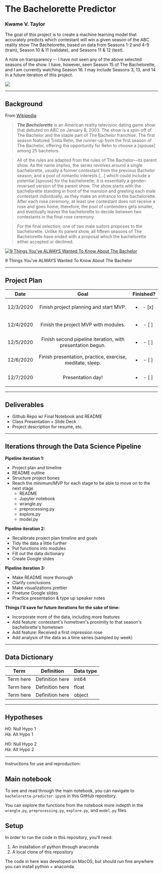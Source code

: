 # The Bachelorette Predictor
### Kwame V. Taylor

The goal of this project is to create a machine learning model that accurately predicts which contestant will win a given season of the ABC reality show The Bachelorette, based on data from Seasons 1-2 and 4-9 (train), Season 10 & 11 (validate), and Seasons 11 & 12 (test).

A note on transparency -- I have not seen any of the above selected seasons of the show. I have, however, seen Season 15 of The Bachelorette, and I am currently watching Season 16. <!--I have left Season 13 and 14 out of the data for the sake of time efficiency, as I would have to scrape that data myself from the Bachelor Nation Wiki, since the FiveThirtyEight data has not been updated past Season 13.--> I may include Seasons 3, 13, and 14 in a future iteration of this project.

<img src="https://static.tumblr.com/c8504796ecc695283d1e8af5c7f137c9/oig2scu/qjlo45s32/tumblr_static_8e9p6wr2jy0wks8c4004w8k4s.png">

---

## Background

From [Wikipedia](https://en.wikipedia.org/wiki/The_Bachelorette):
> ***The Bachelorette*** is an American reality television dating game show that debuted on ABC on January 8, 2003. The show is a spin-off of The Bachelor and the staple part of The Bachelor franchise. The first season featured Trista Rehn, the runner-up from the first season of The Bachelor, offering the opportunity for Rehn to choose a [spouse] among 25 bachelors.

> All of the rules are adapted from the rules of The Bachelor—its parent show. As the name implies, the series revolves around a single bachelorette, usually a former contestant from the previous Bachelor season, and a pool of romantic interests [...] which could include a potential [spouse] for the bachelorette; it is essentially a gender-reversed version of the parent show. The show starts with the bachelorette standing in front of the mansion and greeting each male contestant individually, as they make an entrance to the bachelorette. After each rose ceremony, at least one contestant does not receive a rose and goes home; therefore, the pool of contenders gets smaller, and eventually leaves the bachelorette to decide between two contestants in the final rose ceremony.

> For the final selection, one of two male suitors proposes to the bachelorette. Unlike its parent show, all fifteen seasons of The Bachelorette have ended with a proposal which the bachelorette either accepted or declined.

[![9 Things You’ve ALWAYS Wanted To Know About The Bachelor](https://img.youtube.com/vi/p-Jr8iNdXOQ/0.jpg)](https://www.youtube.com/watch?v=p-Jr8iNdXOQ)

9 Things You’ve ALWAYS Wanted To Know About The Bachelor

---

## Project Plan

|    Date    |                                Goal                               |     Finished?     |
|:----------:|:-----------------------------------------------------------------:|:-----------------:|
| 12/3/2020 | Finish project planning and start MVP.                            |<ul><li>- [x] </li>
| 12/4/2020 | Finish the project MVP with modules.                              |<ul><li>- [ ] </li>
| 12/5/2020 | Finish second pipeline iteration, with presentation begun.        |<ul><li>- [ ] </li>
| 12/6/2020 | Finish presentation, practice, exercise, meditate, sleep.         |<ul><li>- [ ] </li>
| 12/7/2020 | Presentation day!                                                 |<ul><li>- [ ] </li>

<!-- The project deliverables are the following: **Jupyter Notebook** data science pipeline walkthrough with **conclusions**, data **visualizations**, **README**, and **modules with functions** (```wrangle.py```, ```preprocessing.py```, ```explore.py```, and ```model.py```). -->

---

## Deliverables
* Github Repo w/ Final Notebook and README
* Class Presentation + Slide Deck
* Project description for resume, etc.

---

## Iterations through the Data Science Pipeline

**Pipeline iteration 1:**
* Project plan and timeline
* README outline
* Structure project bones
* Reach the minimum/MVP for each stage to be able to move on to the next stage
    * README
    * Jupyter notebook
    * wrangle.py
    * preprocessing.py
    * explore.py
    * model.py

**Pipeline iteration 2:**
* Recalibrate project plan timeline and goals
* Tidy the data a little further
* Put functions into modules
* Fill out the data dictionary
* Create Google slides

**Pipeline iteration 3:**
* Make README more thorough
* Clarify conclusions
* Make visualizations prettier
* Finetune Google slides
* Practice presentation & type up speaker notes

**Things I'll save for future iterations for the sake of time:**
* Incorporate more of the data, including more features
* Add feature: contestant's hometown's proximity to that season's bachelorette's hometown
* Add feature: Received a first impression rose
* Add analysis of the data as a time series (sampled by week)

---

## Data Dictionary

| Term                     | Definition                                                 | Data type                |
|--------------------------|------------------------------------------------------------|--------------------------|
| Term here                | Definition here                                            | int64                    |
| Term here                | Definition here                                            | float                    |
| Term here                | Definition here                                            | object                   |

---

## Hypotheses

𝐻0: Null Hypo 1<br>
𝐻𝑎: Alt Hypo 1

𝐻0: Null Hypo 2<br>
𝐻𝑎: Alt Hypo 2

---

Instructions for use and reproduction:
## Main notebook
To see and read through the main notebook, you can navigate to ```bachelorette-predictor.ipynb``` in this GitHub repository.

You can explore the functions from the notebook more indepth in the ```wrangle.py```, ```preprocessing.py```, ```explore.py```, and ```model.py``` files.

## Setup

In order to run the code in this repository, you'll need:

1. An installation of python through anaconda
2. A local clone of this repository
<!--3. An ```env.py``` file that defines the following variables:
  - 'user'
  - 'host'
  - 'password'-->

The code in here was developed on MacOS, but should run fine anywhere you can install python + anaconda.

<!--
---

### Big thanks to the following resources for education and inspiration:
* <a href="https://ds.codeup.com/">Codeup curriculum</a>
* <a href="https://towardsdatascience.com/simple-and-multiple-linear-regression-in-python-c928425168f9">Simple and Multiple Linear Regression in Python</a>
* <a href="https://geopy.readthedocs.io/en/stable/">GeoPy</a>
* <a href="https://machinelearningmastery.com/model-based-outlier-detection-and-removal-in-python/">4 Automatic Outlier Detection Algorithms in Python</a>
* <a href="https://scikit-learn.org/stable/modules/generated/sklearn.ensemble.IsolationForest.html">Isolation Forest documentation</a>
* <a href="https://towardsdatascience.com/outlier-detection-with-isolation-forest-3d190448d45e">Outlier Detection with Isolation Forest</a>
* <a href="https://www.tablesgenerator.com/markdown_tables#">Markdown Table generator</a>
* <a href="https://jakevdp.github.io/PythonDataScienceHandbook/04.13-geographic-data-with-basemap.html">Geographic Data with Basemap</a>
* <a href="https://medium.com/@samchaaa/preprocessing-why-you-should-generate-polynomial-features-first-before-standardizing-892b4326a91d">Preprocessing: why you should generate polynomial features first before standardizing</a>
* <a href="https://apps.gis.ucla.edu/geodata/en/dataset/world_elevation_contours">World Elevation Contours data from UCLA</a>
* <a href="https://apps.gis.ucla.edu/geodata/dataset/california-public-schools">California school districts data from UCLA</a>
* <a href="https://www.cde.ca.gov/ds/si/ds/pubschls.asp">California school districts from CA's DoE</a>
* <a href="https://towardsdatascience.com/understanding-k-means-clustering-in-machine-learning-6a6e67336aa1">Understanding K-means Clustering in Machine Learning</a>
* <a href="https://dardenreviews.github.io/">Faith's Darden reviews, of course!</a>
* And extra big thanks to my Codeup Darden cohort colleagues for being a constant source of knowledge, help, and motivation!
-->
